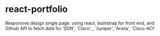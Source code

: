 # react-portfolio
Responsive design single page.
using react, bootstrap for front end, and 
Github API to fetch data for 'SDN', 'Cisco', , 'Juniper', 'Arista', 'Cisco-ACI'
